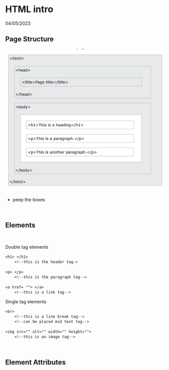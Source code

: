 # HTML intro

04/05/2023

## Page Structure

![alt text](img\html_page_structure.png "The HTML page structure")
* peep the boxes 

<br>

## __Elements__

<br>

Double tag elements
```
<h1> </h1> 
    <!--this is the header tag->

<p> </p> 
    <!--this is the paragraph tag-->

<a href= ""> </a> 
    <!--this is a link tag-->
```

Single tag elements
```
<br> 
    <!--this is a line break tag-->
    <!--can be placed mid text tag-->

<img src="" alt="" width="" height="">
    <!--this is an image tag-->
```

<br>

## __Element Attributes__

<br>


